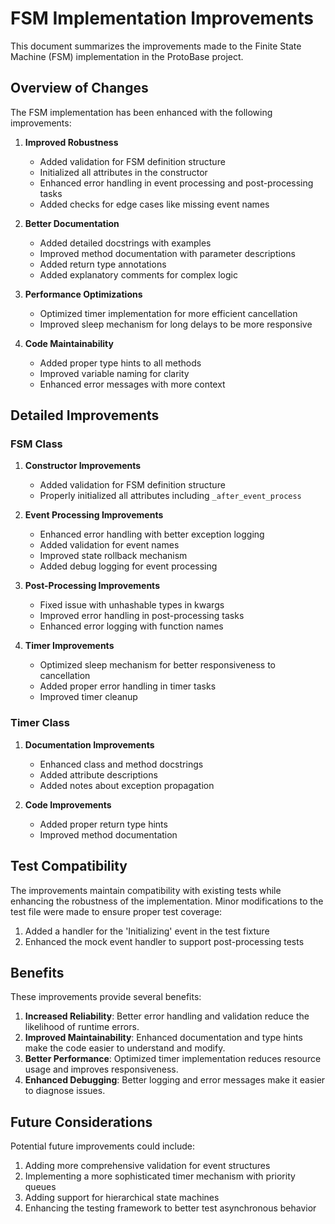 # FSM Implementation Improvements

This document summarizes the improvements made to the Finite State Machine (FSM) implementation in the ProtoBase project.

## Overview of Changes

The FSM implementation has been enhanced with the following improvements:

1. **Improved Robustness**
   - Added validation for FSM definition structure
   - Initialized all attributes in the constructor
   - Enhanced error handling in event processing and post-processing tasks
   - Added checks for edge cases like missing event names

2. **Better Documentation**
   - Added detailed docstrings with examples
   - Improved method documentation with parameter descriptions
   - Added return type annotations
   - Added explanatory comments for complex logic

3. **Performance Optimizations**
   - Optimized timer implementation for more efficient cancellation
   - Improved sleep mechanism for long delays to be more responsive

4. **Code Maintainability**
   - Added proper type hints to all methods
   - Improved variable naming for clarity
   - Enhanced error messages with more context

## Detailed Improvements

### FSM Class

1. **Constructor Improvements**
   - Added validation for FSM definition structure
   - Properly initialized all attributes including `_after_event_process`

2. **Event Processing Improvements**
   - Enhanced error handling with better exception logging
   - Added validation for event names
   - Improved state rollback mechanism
   - Added debug logging for event processing

3. **Post-Processing Improvements**
   - Fixed issue with unhashable types in kwargs
   - Improved error handling in post-processing tasks
   - Enhanced error logging with function names

4. **Timer Improvements**
   - Optimized sleep mechanism for better responsiveness to cancellation
   - Added proper error handling in timer tasks
   - Improved timer cleanup

### Timer Class

1. **Documentation Improvements**
   - Enhanced class and method docstrings
   - Added attribute descriptions
   - Added notes about exception propagation

2. **Code Improvements**
   - Added proper return type hints
   - Improved method documentation

## Test Compatibility

The improvements maintain compatibility with existing tests while enhancing the robustness of the implementation. Minor modifications to the test file were made to ensure proper test coverage:

1. Added a handler for the 'Initializing' event in the test fixture
2. Enhanced the mock event handler to support post-processing tests

## Benefits

These improvements provide several benefits:

1. **Increased Reliability**: Better error handling and validation reduce the likelihood of runtime errors.
2. **Improved Maintainability**: Enhanced documentation and type hints make the code easier to understand and modify.
3. **Better Performance**: Optimized timer implementation reduces resource usage and improves responsiveness.
4. **Enhanced Debugging**: Better logging and error messages make it easier to diagnose issues.

## Future Considerations

Potential future improvements could include:

1. Adding more comprehensive validation for event structures
2. Implementing a more sophisticated timer mechanism with priority queues
3. Adding support for hierarchical state machines
4. Enhancing the testing framework to better test asynchronous behavior